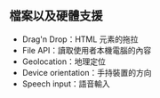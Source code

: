 ## 檔案以及硬體支援

* Drag'n Drop：HTML 元素的拖拉
* File API：讀取使用者本機電腦的內容
* Geolocation：地理定位
* Device orientation：手持裝置的方向
* Speech input：語音輸入
